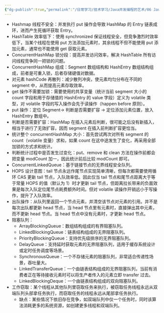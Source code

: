 ```yaml
---
{"dg-publish":true,"permalink":"/日常学习/技术学习/Java并发编程的艺术/06 Java并发容器和框架/","tags":["Programming🖥️"],"noteIcon":"1","created":"2023-07-25T10:15:55.353+08:00","updated":"2024-01-01T15:41:02.285+08:00"}
---
```



- Hashmap 线程不安全：并发执行 put 操作会导致 HashMap 的 Entry 链表成环，进而产生死循环获取 Entry。
- HashTable 效率低下：使用 synchronized 保证线程安全，但竞争激烈时效率低下，当某个线程在使用 put 方法添加元素时，其余线程不但不能使用 put 添加元素，通常也不能使用 get 获取元素。
- ConcurrentHashMap 锁分段：提高并发访问效率，解决 HashTable 所有访问线程竞争同一把锁的问题。
- ConcurrentHashMap 组成：Segment 数组结构和 HashEntry 数组结构组成，前者是可重入锁，后者存储键值对数据。
- 对元素 hashCode 再散列：减少散列冲突，使元素均匀分布在不同的 segment 中，从而提高元素存取效率。
- get 操作不需要加锁：需要使用的共享变量（统计当前 segment 大小的 count 字段和用于存储值的 HashEntry 的 value 字段）定义为 volatile 类型，对 volatile 字段的写入操作会先于读操作（happen before 原则）。
- put 操作：定位 Segment→ 判断是否需要扩容 → 定位添加元素位置，放入 HashEntry 数组中。
- 判断是否需要扩容：HashMap 在插入元素后判断，很可能之后没有新插入，相当于进行了无效扩容，因而 segment 在插入前判断扩容更恰当。
- 统计整个 concurrentHashMap 大小：首先尝试两次对所有 segment 的 count（volatile 变量）求和，如果 count 在这中途发生了变化，再采用全部加锁的方式求和统计。
- 判断统计过程中是否发生过变化：put、remove 和 clean 方法在操作前都会把变量 modCount 加一，因此统计前后比较 modCount 即可。
- ConcurrentLinkedQueue：基于链接节点的无界线程安全队列。
- HOPS 设计意图：tail 节点永远作尾节点实现简单清晰，但每次都需要使用循环 CAS 更新 tail 节点，入队效率低。因此仅当 tail 节点和尾节点距离大于等于常量 HOPS 的值（默认为 1）时才更新 tail 节点，但距离拉长带来的负面效果是每次入队定位尾节点耗费额外时间。但对 volatile 读操作开销远小于写操作，提升了入队效率。
- 出队操作：从队列里返回一个节点元素，并清空该节点对元素的引用。并不是每次出队都更新 head 节点，当 head 节点里有元素时，直接弹出其中元素，而不更新 head 节点。当 head 节点中没有元素时，才更新 head 节点。
- 阻塞队列：
  - ArrayBlockingQueue：数组结构组成的有界阻塞队列。
  - LinkedBlockingQueue：链表结构组成的无界阻塞队列。
  - PriorityBlockingQueue：支持优先级排序的无界阻塞队列。
  - DelayQueue：支持延时获取元素的无界阻塞队列，适用于缓存系统设计或定时任务调度等场景。
  - SynchronousQueue：一个不存储元素的阻塞队列，非常适合传递性场景，吞吐量大。
  - LinkedTransferQueue：一个由链表结构组成的无界阻塞队列，当前有消费者正在等待接收元素时可以将生产者传入的元素立即 transfer 过去。
  - LinkedBlockingDeque：一个由链表结构组成的双向阻塞队列。
- 工作窃取：某个线程从其他队列里窃取任务来执行，被窃取任务线程永远从双端队列头部拿任务执行，而窃取任务的线程永远从尾部拿任务执行。
  - 缺点：某些情况下依旧存在竞争，如双端队列中仅一个任务时，同时该算法消耗更多的系统资源，如创建更多线程和双端队列。
